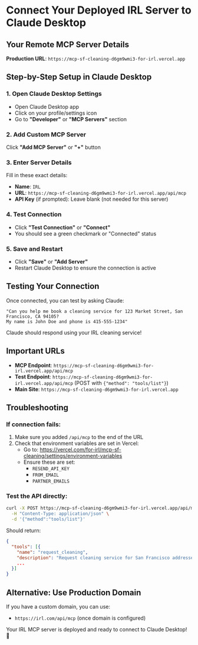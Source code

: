 # Connect Your Deployed IRL Server to Claude Desktop

## Your Remote MCP Server Details

**Production URL**: `https://mcp-sf-cleaning-d6gm9wmi3-for-irl.vercel.app`

## Step-by-Step Setup in Claude Desktop

### 1. Open Claude Desktop Settings
- Open Claude Desktop app
- Click on your profile/settings icon
- Go to **"Developer"** or **"MCP Servers"** section

### 2. Add Custom MCP Server
Click **"Add MCP Server"** or **"+"** button

### 3. Enter Server Details

Fill in these exact details:

- **Name**: `IRL`
- **URL**: `https://mcp-sf-cleaning-d6gm9wmi3-for-irl.vercel.app/api/mcp`
- **API Key** (if prompted): Leave blank (not needed for this server)

### 4. Test Connection
- Click **"Test Connection"** or **"Connect"**
- You should see a green checkmark or "Connected" status

### 5. Save and Restart
- Click **"Save"** or **"Add Server"**
- Restart Claude Desktop to ensure the connection is active

## Testing Your Connection

Once connected, you can test by asking Claude:

```
"Can you help me book a cleaning service for 123 Market Street, San Francisco, CA 94105? 
My name is John Doe and phone is 415-555-1234"
```

Claude should respond using your IRL cleaning service!

## Important URLs

- **MCP Endpoint**: `https://mcp-sf-cleaning-d6gm9wmi3-for-irl.vercel.app/api/mcp`
- **Test Endpoint**: `https://mcp-sf-cleaning-d6gm9wmi3-for-irl.vercel.app/api/mcp` (POST with `{"method": "tools/list"}`)
- **Main Site**: `https://mcp-sf-cleaning-d6gm9wmi3-for-irl.vercel.app`

## Troubleshooting

### If connection fails:
1. Make sure you added `/api/mcp` to the end of the URL
2. Check that environment variables are set in Vercel:
   - Go to: https://vercel.com/for-irl/mcp-sf-cleaning/settings/environment-variables
   - Ensure these are set:
     - `RESEND_API_KEY`
     - `FROM_EMAIL`
     - `PARTNER_EMAILS`

### Test the API directly:
```bash
curl -X POST https://mcp-sf-cleaning-d6gm9wmi3-for-irl.vercel.app/api/mcp \
  -H "Content-Type: application/json" \
  -d '{"method":"tools/list"}'
```

Should return:
```json
{
  "tools": [{
    "name": "request_cleaning",
    "description": "Request cleaning service for San Francisco addresses",
    ...
  }]
}
```

## Alternative: Use Production Domain

If you have a custom domain, you can use:
- `https://irl.com/api/mcp` (once domain is configured)

Your IRL MCP server is deployed and ready to connect to Claude Desktop! 🎉